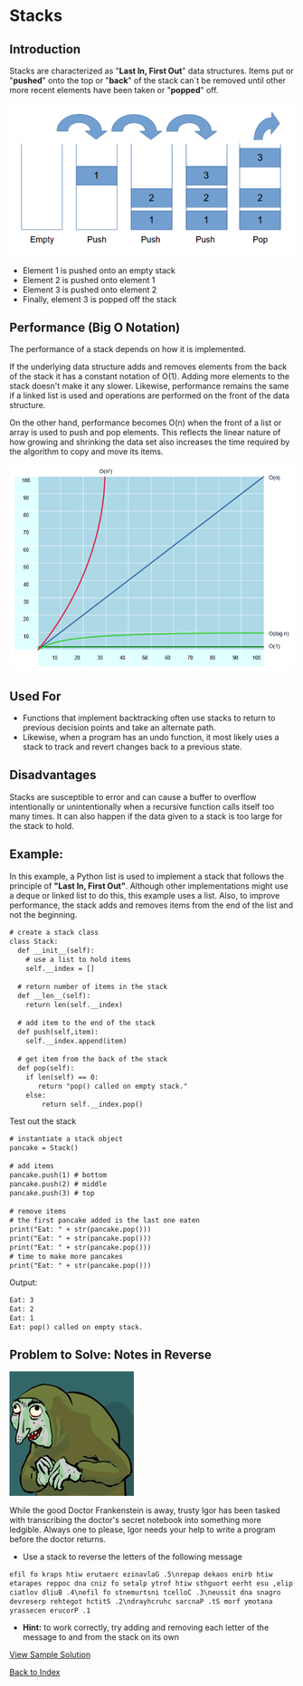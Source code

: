 # Stacks
## Introduction
Stacks are characterized as "**Last In, First Out**" data structures. Items put or "**pushed**" onto the top or "**back**" of the stack can´t be removed until other more recent elements have been taken or "**popped**" off.

![image](images/stack.png)

+ Element 1 is pushed onto an empty stack
+ Element 2 is pushed onto element 1
+ Element 3 is pushed onto element 2
+ Finally, element 3 is popped off the stack

## Performance (Big O Notation)
The performance of a stack depends on how it is implemented. 

If the underlying data structure adds and removes elements from the back of the stack it has a constant notation of O(1). Adding more elements to the stack doesn't make it any slower. Likewise, performance remains the same if a linked list is used and operations are performed on the front of the data structure.

On the other hand, performance becomes O(n) when the front of a list or array is used to push and pop elements. This reflects the linear nature of how growing and shrinking the data set also increases the time required by the algorithm to copy and move its items.

![image](images/bigo.png)

## Used For
+ Functions that implement backtracking often use stacks to return to previous decision points and take an alternate path. 
+ Likewise, when a program has an undo function, it most likely uses a stack to track and revert changes back to a previous state.

## Disadvantages
Stacks are susceptible to error and can cause a buffer to overflow intentionally or unintentionally when a recursive function calls itself too many times. It can also happen if the data given to a stack is too large for the stack to hold.

## Example: 
In this example, a Python list is used to implement a stack that follows the principle of **"Last In, First Out"**. Although other implementations might use a deque or linked list to do this, this example uses a list. Also, to improve performance, the stack adds and removes items from the end of the list and not the beginning.

```
# create a stack class
class Stack:
  def __init__(self):
    # use a list to hold items
    self.__index = []

  # return number of items in the stack
  def __len__(self):
    return len(self.__index)

  # add item to the end of the stack
  def push(self,item):
    self.__index.append(item)

  # get item from the back of the stack
  def pop(self):
    if len(self) == 0:
       return "pop() called on empty stack."
    else:
        return self.__index.pop()
```

Test out the stack
```
# instantiate a stack object
pancake = Stack()

# add items
pancake.push(1) # bottom
pancake.push(2) # middle
pancake.push(3) # top

# remove items
# the first pancake added is the last one eaten
print("Eat: " + str(pancake.pop()))
print("Eat: " + str(pancake.pop()))
print("Eat: " + str(pancake.pop()))
# time to make more pancakes
print("Eat: " + str(pancake.pop()))
```

Output:
```
Eat: 3
Eat: 2
Eat: 1
Eat: pop() called on empty stack.
```
## Problem to Solve: Notes in Reverse

![image](images/igor.webp)

While the good Doctor Frankenstein is away, trusty Igor has been tasked with transcribing the doctor's secret notebook into something more ledgible. Always one to please, Igor needs your help to write a program before the doctor returns.

+ Use a stack to reverse the letters of the following message

```
efil fo kraps htiw erutaerc ezinavlaG .5\nrepap dekaos enirb htiw etarapes reppoc dna cniz fo setalp ytrof htiw sthguort eerht esu ,elip ciatlov dliuB .4\nefil fo stnemurtsni tcelloC .3\neussit dna snagro devreserp rehtegot hctitS .2\ndrayhcruhc sarcnaP .tS morf ymotana yrassecen erucorP .1
```
 
+ **Hint:** to work correctly, try adding and removing each letter of the message to and from the stack on its own

[View Sample Solution](stack_solution.py)

[Back to Index](0-welcome.md)